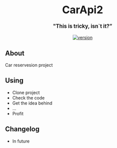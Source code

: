 <big>
  <h1 align="center">CarApi2</h1>
</big>
<p align="center">
  <big>
    <h4 align="center">
      "This is tricky, isn`t it?”
    </h4>
  </big>
</p>
<p align="center">
<a href="">
  <img src="https://img.shields.io/badge/version-0.1-blue.svg" alt="version">
</a>
</p>
<p align="center">
</p>

## About
Car reservesion project


## Using
* Clone project
* Check the code
* Get the idea behind
* ...
* Profit

## Changelog
* In future
